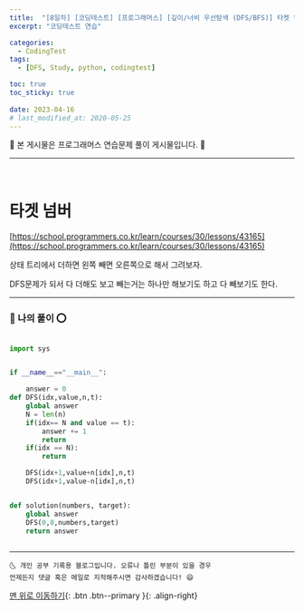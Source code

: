 ```yaml
---
title:  "[8일차] [코딩테스트] [프로그래머스] [깊이/너비 우선탐색 (DFS/BFS)] 타켓 넘버" 
excerpt: "코딩테스트 연습"

categories:
  - CodingTest
tags:
  - [DFS, Study, python, codingtest]

toc: true
toc_sticky: true
 
date: 2023-04-16
# last_modified_at: 2020-05-25
---
```


🎀 본 게시물은 프로그래머스 연습문제 풀이 게시물입니다. 🎀 

---
<br>

# 타겟 넘버

[https://school.programmers.co.kr/learn/courses/30/lessons/43165](https://school.programmers.co.kr/learn/courses/30/lessons/43165)

상태 트리에서 더하면 왼쪽 빼면 오른쪽으로 해서 그려보자. 

DFS문제가 되서 다 더해도 보고 빼는거는 하나만 해보기도 하고 다 빼보기도 한다. 

---

### 🚀 나의 풀이 ⭕

```python

import sys


if __name__=="__main__":

    answer = 0
def DFS(idx,value,n,t):
    global answer
    N = len(n)
    if(idx== N and value == t):
        answer += 1
        return
    if(idx == N):
        return

    DFS(idx+1,value+n[idx],n,t)
    DFS(idx+1,value-n[idx],n,t)


def solution(numbers, target):
    global answer
    DFS(0,0,numbers,target)
    return answer
    
```


***
    🌜 개인 공부 기록용 블로그입니다. 오류나 틀린 부분이 있을 경우 
    언제든지 댓글 혹은 메일로 지적해주시면 감사하겠습니다! 😄

[맨 위로 이동하기](#){: .btn .btn--primary }{: .align-right}